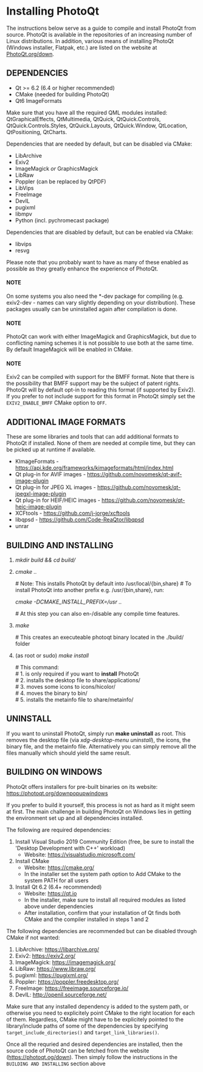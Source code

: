 # Installing PhotoQt

The instructions below serve as a guide to compile and install PhotoQt from source. PhotoQt is available in the repositories of an increasing number of Linux distributions. In addition, various means of installing PhotoQt (Windows installer, Flatpak, etc.) are listed on the website at [PhotoQt.org/down](https://photoqt.org/down).

## DEPENDENCIES

- Qt >= 6.2 (6.4 or higher recommended)
- CMake (needed for building PhotoQt)
- Qt6 ImageFormats

Make sure that you have all the required QML modules installed:
QtGraphicalEffects, QtMultimedia, QtQuick, QtQuick.Controls, QtQuick.Controls.Styles, QtQuick.Layouts, QtQuick.Window, QtLocation, QtPositioning, QtCharts.

Dependencies that are needed by default, but can be disabled via CMake:

- LibArchive
- Exiv2
- ImageMagick _or_ GraphicsMagick
- LibRaw
- Poppler (can be replaced by QtPDF)
- LibVips
- FreeImage
- DevIL
- pugixml
- libmpv
- Python (incl. pychromecast package)

Dependencies that are disabled by default, but can be enabled via CMake:

- libvips
- resvg


Please note that you probably want to have as many of these enabled as possible as they greatly enhance the experience of PhotoQt.

#### NOTE

On some systems you also need the *-dev package for compiling (e.g. exiv2-dev - names can vary slightly depending on your distribution). These packages usually can be uninstalled again after compilation is done.

#### NOTE

PhotoQt can work with either ImageMagick and GraphicsMagick, but due to conflicting naming schemes it is not possible to use both at the same time. By default ImageMagick will be enabled in CMake.

#### NOTE

Exiv2 can be compiled with support for the BMFF format. Note that there is the possibility that BMFF support may be the subject of patent rights. PhotoQt will by default opt-in to reading this format (if supported by Exiv2). If you prefer to not include support for this format in PhotoQt simply set the `EXIV2_ENABLE_BMFF` CMake option to `OFF`.

## ADDITIONAL IMAGE FORMATS

These are some libraries and tools that can add additional formats to PhotoQt if installed. None of them are needed at compile time, but they can be picked up at runtime if available.

- KImageFormats - https://api.kde.org/frameworks/kimageformats/html/index.html
- Qt plug-in for AVIF images - https://github.com/novomesk/qt-avif-image-plugin
- Qt plug-in for JPEG XL images - https://github.com/novomesk/qt-jpegxl-image-plugin
- Qt plug-in for HEIF/HEIC images - https://github.com/novomesk/qt-heic-image-plugin
- XCFtools - https://github.com/j-jorge/xcftools
- libqpsd - https://github.com/Code-ReaQtor/libqpsd
- unrar

## BUILDING AND INSTALLING

1. _mkdir build && cd build/_

2. _cmake .._

    \# Note: This installs PhotoQt by default into /usr/local/{bin,share}
    \# To install PhotoQt into another prefix e.g. /usr/{bin,share}, run:

    _cmake -DCMAKE\_INSTALL\_PREFIX=/usr .._

    \# At this step you can also en-/disable any compile time features.

3. _make_

    \# This creates an executeable photoqt binary located in the ./build/ folder

4. (as root or sudo) _make install_

    \# This command:  
    \# 1. is only required if you want to **install** PhotoQt  
    \# 2. installs the desktop file to share/applications/  
    \# 3. moves some icons to icons/hicolor/  
    \# 4. moves the binary to bin/  
    \# 5. installs the metainfo file to share/metainfo/

## UNINSTALL

If you want to uninstall PhotoQt, simply run __make uninstall__ as root. This removes the desktop file (via _xdg-desktop-menu uninstall_), the icons, the binary file, and the metainfo file. Alternatively you can simply remove all the files manually which should yield the same result.

## BUILDING ON WINDOWS

PhotoQt offers installers for pre-built binaries on its website: https://photoqt.org/downpopupwindows

If you prefer to build it yourself, this process is not as hard as it might seem at first. The main challenge in building PhotoQt on Windows lies in getting the environment set up and all dependencies installed.

The following are required dependencies:

1. Install Visual Studio 2019 Community Edition (free, be sure to install the 'Desktop Development with C++' workload)
    - Website: https://visualstudio.microsoft.com/
2. Install CMake
    - Website: https://cmake.org/
    - In the installer set the system path option to Add CMake to the system PATH for all users
3. Install Qt 6.2 (6.4+ recommended)
    - Website: https://qt.io
    - In the installer, make sure to install all required modules as listed above under dependencies
    - After installation, confirm that your installation of Qt finds both CMake and the compiler installed in steps 1 and 2

The following dependencies are recommended but can be disabled through CMake if not wanted:

1. LibArchive: https://libarchive.org/
2. Exiv2: https://exiv2.org/
3. ImageMagick: https://imagemagick.org/
4. LibRaw: https://www.libraw.org/
5. pugixml: https://pugixml.org/
6. Poppler: https://poppler.freedesktop.org/
7. FreeImage: https://freeimage.sourceforge.io/
8. DevIL: http://openil.sourceforge.net/

Make sure that any installed dependency is added to the system path, or otherwise you need to explicitely point CMake to the right location for each of them. Regardless, CMake might have to be explicitely pointed to the library/include paths of some of the dependencies by specifying `target_include_directories()` and `target_link_libraries()`.

Once all the requried and desired dependencies are installed, then the source code of PhotoQt can be fetched from the website (https://photoqt.og/down). Then simply follow the instructions in the `BUILDING AND INSTALLING` section above
